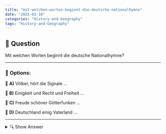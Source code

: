 ```yaml
---
title: "mit-welchen-worten-beginnt-die-deutsche-nationalhymne"
date: "2025-03-10"
categories: "History-and-Geography"
tags: "History-and-Geography"
---
```


## 📌 **Question**

Mit welchen Worten beginnt die deutsche Nationalhymne?



---

### 📝 **Options:**

🔘 **A)** Völker, hört die Signale …

🔘 **B)** Einigkeit und Recht und Freiheit …

🔘 **C)** Freude schöner Götterfunken …

🔘 **D)** Deutschland einig Vaterland …

---

<details>
  <summary>🔍 Show Answer</summary>

  <p>
💡  <b>Correct Answer:</b>  b
  </p>
  <p>
    📖<b>Explanation:</b>
    Die deutsche Nationalhymne, bekannt als "Das Lied der Deutschen" oder "Deutschlandlied", wurde erstmals 1922 eingeführt. Nach dem Zweiten Weltkrieg wird heute nur die dritte Strophe offiziell als Nationalhymne verwendet. Diese beginnt mit den Worten "Einigkeit und Recht und Freiheit" und symbolisiert die Grundwerte Deutschlands. Die Kenntnis der Eröffnungszeilen ist wichtig für das Verständnis der nationalen Identität und der historischen Entwicklung des Landes.
  </p>
</details>
